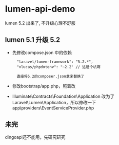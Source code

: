 # lumen-api-demo

lumen 5.2 出来了, 不升级心理不舒服

## lumen 5.1 升级 5.2

- 先修改compose.json 中的依赖
    
        "laravel/lumen-framework": "5.2.*",
        "vlucas/phpdotenv": "~2.2" // 这是个坑啊

        直接将5.2的composer.json拿来替换了

- 修改bootstrap/app.php，照着改
- Illuminate\Contracts\Foundation\Application 改为了Laravel\Lumen\Application，所以修改一下app\providers\EventServiceProvider.php


## 未完
dingoapi还不能用，先研究研究

